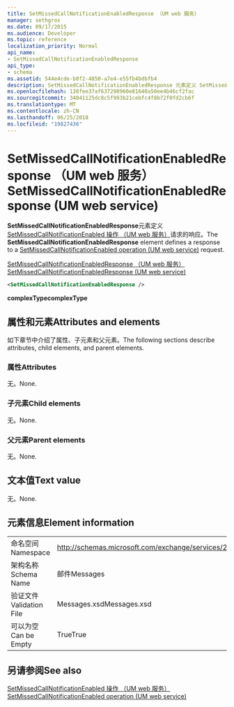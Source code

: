 ```yaml
---
title: SetMissedCallNotificationEnabledResponse （UM web 服务）
manager: sethgros
ms.date: 09/17/2015
ms.audience: Developer
ms.topic: reference
localization_priority: Normal
api_name:
- SetMissedCallNotificationEnabledResponse
api_type:
- schema
ms.assetid: 544e4cde-b0f2-4850-a7e4-e55fb4bdbfb4
description: SetMissedCallNotificationEnabledResponse 元素定义 SetMissedCallNotificationEnabled 操作 （UM web 服务） 请求的响应。
ms.openlocfilehash: 138fee37af637298960e81640a50ee4b46cf2fac
ms.sourcegitcommit: 34041125dc8c5f993b21cebfc4f8b72f0fd2cb6f
ms.translationtype: MT
ms.contentlocale: zh-CN
ms.lasthandoff: 06/25/2018
ms.locfileid: "19827436"
---
```

# <a name="setmissedcallnotificationenabledresponse-um-web-service"></a><span data-ttu-id="bc04f-103">SetMissedCallNotificationEnabledResponse （UM web 服务）</span><span class="sxs-lookup"><span data-stu-id="bc04f-103">SetMissedCallNotificationEnabledResponse (UM web service)</span></span>

<span data-ttu-id="bc04f-104">**SetMissedCallNotificationEnabledResponse**元素定义[SetMissedCallNotificationEnabled 操作 （UM web 服务）](setmissedcallnotificationenabled-operation-um-web-service.md)请求的响应。</span><span class="sxs-lookup"><span data-stu-id="bc04f-104">The **SetMissedCallNotificationEnabledResponse** element defines a response to a [SetMissedCallNotificationEnabled operation (UM web service)](setmissedcallnotificationenabled-operation-um-web-service.md) request.</span></span> 
  
[<span data-ttu-id="bc04f-105">SetMissedCallNotificationEnabledResponse （UM web 服务）</span><span class="sxs-lookup"><span data-stu-id="bc04f-105">SetMissedCallNotificationEnabledResponse (UM web service)</span></span>](setmissedcallnotificationenabledresponse-um-web-service.md)
  
```xml
<SetMissedCallNotificationEnabledResponse />
```

 <span data-ttu-id="bc04f-106">**complexType**</span><span class="sxs-lookup"><span data-stu-id="bc04f-106">**complexType**</span></span>
## <a name="attributes-and-elements"></a><span data-ttu-id="bc04f-107">属性和元素</span><span class="sxs-lookup"><span data-stu-id="bc04f-107">Attributes and elements</span></span>

<span data-ttu-id="bc04f-108">如下章节中介绍了属性、子元素和父元素。</span><span class="sxs-lookup"><span data-stu-id="bc04f-108">The following sections describe attributes, child elements, and parent elements.</span></span>
  
### <a name="attributes"></a><span data-ttu-id="bc04f-109">属性</span><span class="sxs-lookup"><span data-stu-id="bc04f-109">Attributes</span></span>

<span data-ttu-id="bc04f-110">无。</span><span class="sxs-lookup"><span data-stu-id="bc04f-110">None.</span></span>
  
### <a name="child-elements"></a><span data-ttu-id="bc04f-111">子元素</span><span class="sxs-lookup"><span data-stu-id="bc04f-111">Child elements</span></span>

<span data-ttu-id="bc04f-112">无。</span><span class="sxs-lookup"><span data-stu-id="bc04f-112">None.</span></span>
  
### <a name="parent-elements"></a><span data-ttu-id="bc04f-113">父元素</span><span class="sxs-lookup"><span data-stu-id="bc04f-113">Parent elements</span></span>

<span data-ttu-id="bc04f-114">无。</span><span class="sxs-lookup"><span data-stu-id="bc04f-114">None.</span></span>
  
## <a name="text-value"></a><span data-ttu-id="bc04f-115">文本值</span><span class="sxs-lookup"><span data-stu-id="bc04f-115">Text value</span></span>

<span data-ttu-id="bc04f-116">无。</span><span class="sxs-lookup"><span data-stu-id="bc04f-116">None.</span></span>
  
## <a name="element-information"></a><span data-ttu-id="bc04f-117">元素信息</span><span class="sxs-lookup"><span data-stu-id="bc04f-117">Element information</span></span>

|||
|:-----|:-----|
|<span data-ttu-id="bc04f-118">命名空间</span><span class="sxs-lookup"><span data-stu-id="bc04f-118">Namespace</span></span>  <br/> |http://schemas.microsoft.com/exchange/services/2006/messages  <br/> |
|<span data-ttu-id="bc04f-119">架构名称</span><span class="sxs-lookup"><span data-stu-id="bc04f-119">Schema Name</span></span>  <br/> |<span data-ttu-id="bc04f-120">邮件</span><span class="sxs-lookup"><span data-stu-id="bc04f-120">Messages</span></span>  <br/> |
|<span data-ttu-id="bc04f-121">验证文件</span><span class="sxs-lookup"><span data-stu-id="bc04f-121">Validation File</span></span>  <br/> |<span data-ttu-id="bc04f-122">Messages.xsd</span><span class="sxs-lookup"><span data-stu-id="bc04f-122">Messages.xsd</span></span>  <br/> |
|<span data-ttu-id="bc04f-123">可以为空</span><span class="sxs-lookup"><span data-stu-id="bc04f-123">Can be Empty</span></span>  <br/> |<span data-ttu-id="bc04f-124">True</span><span class="sxs-lookup"><span data-stu-id="bc04f-124">True</span></span>  <br/> |
   
## <a name="see-also"></a><span data-ttu-id="bc04f-125">另请参阅</span><span class="sxs-lookup"><span data-stu-id="bc04f-125">See also</span></span>



[<span data-ttu-id="bc04f-126">SetMissedCallNotificationEnabled 操作 （UM web 服务）</span><span class="sxs-lookup"><span data-stu-id="bc04f-126">SetMissedCallNotificationEnabled operation (UM web service)</span></span>](setmissedcallnotificationenabled-operation-um-web-service.md)


